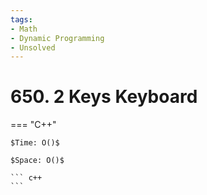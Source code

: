 ```yaml
---
tags:
- Math
- Dynamic Programming
- Unsolved
---
```



# 650. 2 Keys Keyboard

=== "C++"

    $Time: O()$

    $Space: O()$

    ``` c++
    ```